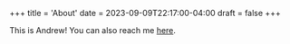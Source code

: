 +++
title = 'About'
date = 2023-09-09T22:17:00-04:00
draft = false
+++

This is Andrew! You can also reach me [here](https://andrewjeminchoi.github.io).
